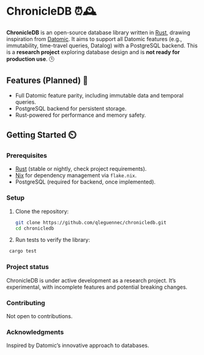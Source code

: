 # ChronicleDB ⏰🕰️

**ChronicleDB** is an open-source database library written in [Rust](https://www.rust-lang.org/), drawing inspiration from [Datomic](https://www.datomic.com/). It aims to support all Datomic features (e.g., immutability, time-travel queries, Datalog) with a PostgreSQL backend. This is a **research project** exploring database design and is **not ready for production use**. 🕒

## Features (Planned) 📅
- Full Datomic feature parity, including immutable data and temporal queries.
- PostgreSQL backend for persistent storage.
- Rust-powered for performance and memory safety.

## Getting Started ⏲️

### Prerequisites
- [Rust](https://www.rust-lang.org/tools/install) (stable or nightly, check project requirements).
- [Nix](https://nixos.org/download.html) for dependency management via `flake.nix`.
- PostgreSQL (required for backend, once implemented).

### Setup
1. Clone the repository:
   ```bash
   git clone https://github.com/qleguennec/chronicledb.git
   cd chronicledb
   ```

   
2. Run tests to verify the library:
  ```bash
   cargo test
  ```

### Project status 
ChronicleDB is under active development as a research project. It’s experimental, with incomplete features and potential breaking changes.

### Contributing
Not open to contributions.

### Acknowledgments 
Inspired by Datomic’s innovative approach to databases.

